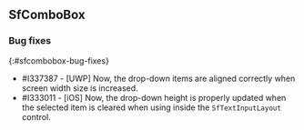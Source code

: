 ## SfComboBox

### Bug fixes
{:#sfcombobox-bug-fixes}

* \#I337387 - [UWP] Now, the drop-down items are aligned correctly when screen width size is increased.
* \#I333011 - [iOS] Now, the drop-down height is properly updated when the selected item is cleared when using inside the `SfTextInputLayout` control.